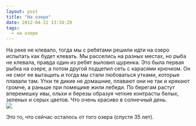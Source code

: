 ```yaml
---
layout: post
title: "На озере"
date: 2012-04-22 13:34:29
tags:
  - на озере
---
```

На реке не клевало, тогда мы с ребятами решили идти на озеро испытать
как будет клевать. Мы расселись на разных местах, но рыба не клевала,
правда один из ребят выловил щуренка. Это была первая рыбка на озере, а
потом другой подцепил сеть с карасями крючком. Он не смог ее вытащить и
тогда мы стали любоваться утками, которые плавали там. Утки те дикие не
домашние, плавают они не так и крякают громче, а раньше при помещике
жили лебеди. По берегам растут вперемешку ивы, ольхи и березы образуя
четкие контрасты белых, зеленых и серых цветов. Что очень красиво в
солнечный день.  
![](http://fishingguru.ru/uploads/images/00/00/01/2012/04/22/4a392f.jpg)

Это то, что сейчас осталось от того озера (спустя 35 лет).

